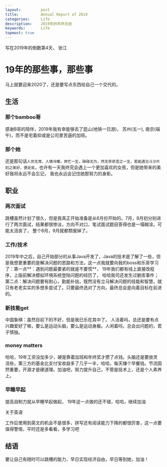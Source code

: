 ```yaml
---
layout:     	post
title:      	Annual Report of 2019
categories: 	Life
description:   	2019年的年终总结
keywords: 		Life
topmost: true
---
```


写在2019年的倒数第4天， 张江

#  19年的那些事，那些事

马上就要迎来2020了，还是要写点东西给自己一个交代的。

## 生活

### 那个bamboo哥

感谢B哥的陪伴，2019年我有幸能够去了昆山(地铁一日游)， 苏州(五一), 南京(端午)，而不是宅着抑或是公司里苦逼的加班。

### 那个她

还是那句话`人世无常，人情冷暖，奔忙一生，碌碌无为，然无奈悲苦之一生，若能遇见斗沙片刻之美好，便足矣`，也许有一天我终究会遇上一个更加喜欢的女孩，但是她带来的美好我将永远不会忘记， 我也永远会记住她那努力的身影。

## 职业

### 两次面试

跳槽虽然计划了很久，但是我真正开始准备是从6月份开始的。7月，8月初分别进行了两次面试，结果都很惨淡，方向不对口，笔试面试题目答得也是一塌糊涂。可能太沮丧了， 整个8月，9月就都颓废掉了。

### 工作/技术

2019年中之后，自己开始部分的从事Java开发了，Java的技术是了解了一些，但是我想更重要的是解决问题的思路和方法，这一点我就要向我的boss和乐哥学习了：第一点**：遇到问题最要紧的就是不要慌**， 19年我们都有线上直接改程序，上版前解决模拟环境系统登陆问题的经历了， 哈哈我司还发生过删库事件；第二点：解决问题要有耐心，勤能补拙，既然没有立马解决问题的技能和智慧，就只有老老实实的多想多尝试了。只要最终选对了方向，最终总会是向着目标在前进的。

### 新技能get

中国象棋：虽然目前下的不好，但是我已乐在其中了。 人活着吗，总还是要有点兴趣爱好了嘛，要么是运动头脑，要么是运动身躯。人闲着吗，总会出问题的，君子慎独。

### money matters

哈哈，19年工资没加多少，硬是靠着加班和年终奖才攒了点钱。头脑还是要放灵活些，第三方的基金比支付宝收益多了几乎一半，哈哈，每天赚个早餐钱。节流固然重要，开源才是硬道理。加油吧，努力提升自己，不管是技术上，还是个人素养上。

### 早睡早起

提高自制力就从早睡早起做起， 19年这一点做的还不错，哈哈，继续加油

关于英语

工作后使用到英文的机会不是很多，拼写还有阅读能力下降的都很厉害，这一点要值得警惕，平时还是多看看，多学习吧

## 结语

要让自己有随时可以跳槽的能力，早日实现经济自由，早日等到她，加油！

